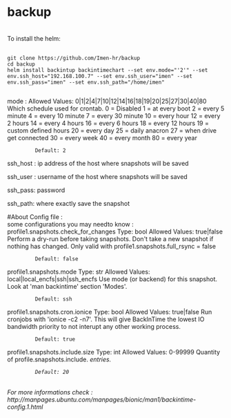 # backup
<br>
To install the helm: 
<pre>
    <code>
git clone https://github.com/Imen-hr/backup
cd backup
helm install backintup backintimechart --set env.mode="'2'" --set env.ssh_host="192.168.100.7" --set env.ssh_user="imen" --set env.ssh_pass="imen" --set env.ssh_path="/home/imen"
    </code>
</pre>
mode : 
Allowed Values: 0|1|2|4|7|10|12|14|16|18|19|20|25|27|30|40|80
             Which  schedule  used  for  crontab.
              0 = Disabled
              1 = at every boot
              2 = every 5 minute
              4 = every 10 minute
              7 = every 30 minute
             10 = every hour
             12 = every 2 hours
             14 = every 4 hours
             16 = every 6 hours
             18 = every 12 hours
             19 = custom defined hours
             20 = every day
             25 = daily anacron
             27 = when drive get connected
             30 = every week
             40 = every month
             80 = every year

             Default: 2
ssh_host :
ip address of the host where snapshots will be saved

ssh_user :
username of the host where snapshots will be saved

ssh_pass:
password

ssh_path:
where exactly save the snapshot


#About Config file :
<br> some configurations you may needto know :
profile1.snapshots.check_for_changes
             Type: bool      Allowed Values: true|false
             Perform a dry-run before taking snapshots. Don't take a new snapshot if nothing  has
             changed. Only valid with profile1.snapshots.full_rsync = false

             Default: false
profile1.snapshots.mode
             Type: str       Allowed Values: local|local_encfs|ssh|ssh_encfs
             Use mode (or backend) for this snapshot. Look at 'man backintime' section 'Modes'.

             Default: ssh


profile1.snapshots.cron.ionice
             Type: bool      Allowed Values: true|false
             Run cronjobs with 'ionice  -c2  -n7'.  This  will  give  BackInTime  the  lowest  IO
             bandwidth priority to not interupt any other working process.

             Default: true
profile1.snapshots.include.size
             Type: int       Allowed Values: 0-99999
             Quantity of profile.snapshots.include.<I> entries.

             Default: 20
<br>
For more informations check :
http://manpages.ubuntu.com/manpages/bionic/man1/backintime-config.1.html


